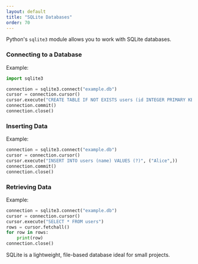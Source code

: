 ```yaml
---
layout: default
title: "SQLite Databases"
order: 70
---
```


Python's `sqlite3` module allows you to work with SQLite databases.

### Connecting to a Database

Example:

```python
import sqlite3

connection = sqlite3.connect("example.db")
cursor = connection.cursor()
cursor.execute("CREATE TABLE IF NOT EXISTS users (id INTEGER PRIMARY KEY, name TEXT)")
connection.commit()
connection.close()
```

### Inserting Data

Example:

```python
connection = sqlite3.connect("example.db")
cursor = connection.cursor()
cursor.execute("INSERT INTO users (name) VALUES (?)", ("Alice",))
connection.commit()
connection.close()
```

### Retrieving Data

Example:

```python
connection = sqlite3.connect("example.db")
cursor = connection.cursor()
cursor.execute("SELECT * FROM users")
rows = cursor.fetchall()
for row in rows:
    print(row)
connection.close()
```

SQLite is a lightweight, file-based database ideal for small projects.
